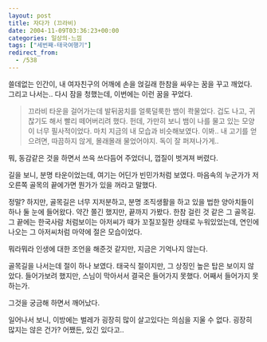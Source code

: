 ```yaml
---
layout: post
title: 자다가 (끄라비)
date: 2004-11-09T03:36:23+00:00
categories: 일상의-느낌
tags: ["세번째-태국여행기"]
redirect_from:
  - /538
---
```


쓸데없는 인간이, 내 여자친구의 어깨에 손을 얹길래 한참을 싸우는 꿈을 꾸고 깨었다. 그리고 나서는.. 다시 잠을 청했는데, 이번에는 이런 꿈을 꾸었다.

> 끄라비 타운을 걸어가는데 발뒤꿈치를 얼룩덜룩한 뱀이 콱물었다. 겁도 나고, 귀찮기도 해서 빨리 떼어버리려 했다. 헌데, 가만히 보니 뱀이 나를 물고 있는 모양이 너무 필사적이었다. 마치 지금의 내 모습과 비슷해보였다. 이봐.. 내 고기를 얻으려면, 따끔하지 않게, 몰래몰래 물었어야지. 독이 잘 퍼져나가게..

뭐, 동감같은 것을 하면서 쓰윽 쓰다듬어 주었더니, 껍질이 벗겨져 버렸다.

길을 보니, 분명 타운이었는데, 여기는 어딘가 빈민가처럼 보였다. 마음속의 누군가가 저 오른쪽 골목의 끝에가면 뭔가가 있을 꺼라고 말했다.

정말? 하지만, 골목길은 너무 지저분하고, 분명 조직생활을 하고 있을 법한 양아치들이 하나 둘 눈에 들어왔다. 약간 쫄긴 했지만, 끝까지 가봤다. 한참 걸린 것 같은 그 골목길. 그 끝에는 한국사람 처럼보이는 아저씨가 때가 꼬질꼬질한 상태로 누워있었는데, 연인에 나오는 그 아저씨처럼 마약에 절은 모습이었다.

뭐라뭐라 인생에 대한 조언을 해준것 같지만, 지금은 기억나지 않는다.

골목길을 나서는데 절이 하나 보였다. 태국식 절이지만, 그 상징인 높은 탑은 보이지 않았다. 들어가보려 했지만, 스님이 막아서서 결국은 들어가지 못했다. 어째서 들어가지 못하는가.

그것을 궁금해 하면서 깨어났다.

일어나서 보니, 이방에는 벌레가 굉장히 많이 살고있다는 의심을 지울 수 없다. 굉장히 많지는 않은 건가? 어쨌든, 있긴 있다고..
<div id=comments>
</div>
